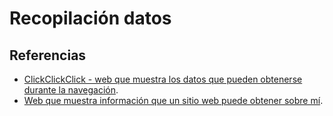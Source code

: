 # Recopilación datos

## Referencias

- [ClickClickClick - web que muestra los datos que pueden obtenerse durante la navegación](https://www.chicageek.com/clickclickclick-web-lo-sabe-casi-todo-de-ti/).
- [Web que muestra información que un sitio web puede obtener sobre mí](https://www.chicageek.com/navegador-web-sabe-ti/).
